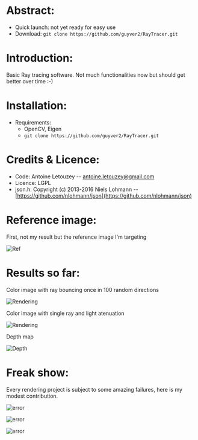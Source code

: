 # Abstract:

- Quick launch:
	not yet ready for easy use
- Download:
	`git clone https://github.com/guyver2/RayTracer.git`



# Introduction:

Basic Ray tracing software. Not much functionalities now but should get better over time :-)



# Installation:

- Requirements:
	* OpenCV, Eigen
	* `git clone https://github.com/guyver2/RayTracer.git`

# Credits & Licence:

- Code:
	Antoine Letouzey -- [antoine.letouzey@gmail.com](antoine.letouzey@gmail.com)
- Licence:
	LGPL
- json.h:
	Copyright (c) 2013-2016 Niels Lohmann -- [https://github.com/nlohmann/json](https://github.com/nlohmann/json)

# Reference image:
First, not my result but the reference image I'm targeting

![Ref](http://www.graphics.cornell.edu/online/box/box.jpg)

# Results so far:
Color image with ray bouncing once in 100 random directions

![Rendering](https://antoine.sxbn.org/pages/projects/ray/color_bounce.jpg)


Color image with single ray and light atenuation

![Rendering](https://antoine.sxbn.org/pages/projects/ray/current.jpg)


Depth map

![Depth](https://antoine.sxbn.org/pages/projects/ray/depth.jpg)

# Freak show:
Every rendering project is subject to some amazing failures, here is my modest contribution.

![error](https://antoine.sxbn.org/pages/projects/ray/freak_show/01_color_side_error.png)

![error](https://antoine.sxbn.org/pages/projects/ray/freak_show/03_color_error1.png)

![error](https://antoine.sxbn.org/pages/projects/ray/freak_show/3lights.png)
